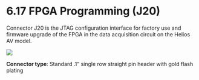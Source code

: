 # 6.17 FPGA Programming (J20)

Connector J20 is the JTAG configuration interface for factory use and firmware upgrade of the FPGA in the data acquisition circuit on the Helios AV model.

![](broken-reference)

**Connector type**: Standard .1” single row straight pin header with gold flash plating
